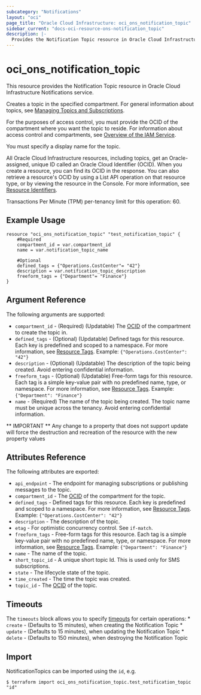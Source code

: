 ```yaml
---
subcategory: "Notifications"
layout: "oci"
page_title: "Oracle Cloud Infrastructure: oci_ons_notification_topic"
sidebar_current: "docs-oci-resource-ons-notification_topic"
description: |-
  Provides the Notification Topic resource in Oracle Cloud Infrastructure Notifications service
---
```


# oci_ons_notification_topic
This resource provides the Notification Topic resource in Oracle Cloud Infrastructure Notifications service.

Creates a topic in the specified compartment. For general information about topics, see
[Managing Topics and Subscriptions](https://docs.cloud.oracle.com/iaas/Content/Notification/Tasks/managingtopicsandsubscriptions.htm).

For the purposes of access control, you must provide the OCID of the compartment where you want the topic to reside.
For information about access control and compartments, see [Overview of the IAM Service](https://docs.cloud.oracle.com/iaas/Content/Identity/Concepts/overview.htm).

You must specify a display name for the topic.

All Oracle Cloud Infrastructure resources, including topics, get an Oracle-assigned, unique ID called an
Oracle Cloud Identifier (OCID). When you create a resource, you can find its OCID in the response. You can also
retrieve a resource's OCID by using a List API operation on that resource type, or by viewing the resource in the
Console. For more information, see [Resource Identifiers](https://docs.cloud.oracle.com/iaas/Content/General/Concepts/identifiers.htm).

Transactions Per Minute (TPM) per-tenancy limit for this operation: 60.


## Example Usage

```hcl
resource "oci_ons_notification_topic" "test_notification_topic" {
	#Required
	compartment_id = var.compartment_id
	name = var.notification_topic_name

	#Optional
	defined_tags = {"Operations.CostCenter"= "42"}
	description = var.notification_topic_description
	freeform_tags = {"Department"= "Finance"}
}
```

## Argument Reference

The following arguments are supported:

* `compartment_id` - (Required) (Updatable) The [OCID](https://docs.cloud.oracle.com/iaas/Content/General/Concepts/identifiers.htm) of the compartment to create the topic in. 
* `defined_tags` - (Optional) (Updatable) Defined tags for this resource. Each key is predefined and scoped to a namespace. For more information, see [Resource Tags](https://docs.cloud.oracle.com/iaas/Content/General/Concepts/resourcetags.htm).  Example: `{"Operations.CostCenter": "42"}` 
* `description` - (Optional) (Updatable) The description of the topic being created. Avoid entering confidential information.
* `freeform_tags` - (Optional) (Updatable) Free-form tags for this resource. Each tag is a simple key-value pair with no predefined name, type, or namespace. For more information, see [Resource Tags](https://docs.cloud.oracle.com/iaas/Content/General/Concepts/resourcetags.htm).  Example: `{"Department": "Finance"}` 
* `name` - (Required) The name of the topic being created. The topic name must be unique across the tenancy. Avoid entering confidential information.


** IMPORTANT **
Any change to a property that does not support update will force the destruction and recreation of the resource with the new property values

## Attributes Reference

The following attributes are exported:

* `api_endpoint` - The endpoint for managing subscriptions or publishing messages to the topic. 
* `compartment_id` - The [OCID](https://docs.cloud.oracle.com/iaas/Content/General/Concepts/identifiers.htm) of the compartment for the topic. 
* `defined_tags` - Defined tags for this resource. Each key is predefined and scoped to a namespace. For more information, see [Resource Tags](https://docs.cloud.oracle.com/iaas/Content/General/Concepts/resourcetags.htm).  Example: `{"Operations.CostCenter": "42"}` 
* `description` - The description of the topic.
* `etag` - For optimistic concurrency control. See `if-match`. 
* `freeform_tags` - Free-form tags for this resource. Each tag is a simple key-value pair with no predefined name, type, or namespace. For more information, see [Resource Tags](https://docs.cloud.oracle.com/iaas/Content/General/Concepts/resourcetags.htm).  Example: `{"Department": "Finance"}` 
* `name` - The name of the topic. 
* `short_topic_id` - A unique short topic Id. This is used only for SMS subscriptions. 
* `state` - The lifecycle state of the topic. 
* `time_created` - The time the topic was created.
* `topic_id` - The [OCID](https://docs.cloud.oracle.com/iaas/Content/General/Concepts/identifiers.htm) of the topic. 

## Timeouts

The `timeouts` block allows you to specify [timeouts](https://registry.terraform.io/providers/oracle/oci/latest/docs/guides/changing_timeouts) for certain operations:
	* `create` - (Defaults to 15 minutes), when creating the Notification Topic
	* `update` - (Defaults to 15 minutes), when updating the Notification Topic
	* `delete` - (Defaults to 150 minutes), when destroying the Notification Topic


## Import

NotificationTopics can be imported using the `id`, e.g.

```
$ terraform import oci_ons_notification_topic.test_notification_topic "id"
```

